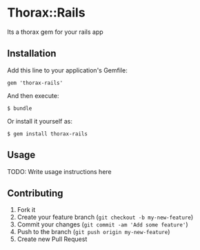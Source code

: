 # Thorax::Rails

Its a thorax gem for your rails app

## Installation

Add this line to your application's Gemfile:

    gem 'thorax-rails'

And then execute:

    $ bundle

Or install it yourself as:

    $ gem install thorax-rails

## Usage

TODO: Write usage instructions here

## Contributing

1. Fork it
2. Create your feature branch (`git checkout -b my-new-feature`)
3. Commit your changes (`git commit -am 'Add some feature'`)
4. Push to the branch (`git push origin my-new-feature`)
5. Create new Pull Request
